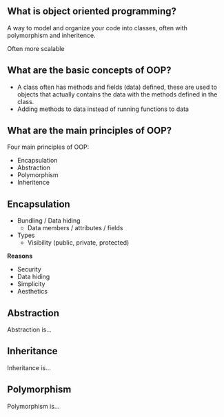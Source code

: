 ## What is object oriented programming?

A way to model and organize your code into classes, often with polymorphism and inheritence.

Often more scalable

## What are the basic concepts of OOP?

- A class often has methods and fields (data) defined, these are used to objects that actually contains the data with the methods defined in the class.
- Adding methods to data instead of running functions to data

## What are the main principles of OOP?

Four main principles of OOP:

- Encapsulation
- Abstraction
- Polymorphism
- Inheritence

## Encapsulation

- Bundling / Data hiding
    - Data members / attributes / fields
- Types
    - Visibility (public, private, protected)

**Reasons**
- Security
- Data hiding
- Simplicity
- Aesthetics

## Abstraction

Abstraction is...

## Inheritance

Inheritance is...

## Polymorphism

Polymorphism is...
